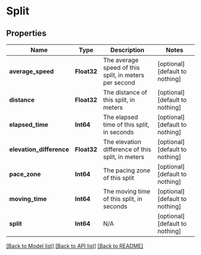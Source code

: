 # Split


## Properties
Name | Type | Description | Notes
------------ | ------------- | ------------- | -------------
**average_speed** | **Float32** | The average speed of this split, in meters per second | [optional] [default to nothing]
**distance** | **Float32** | The distance of this split, in meters | [optional] [default to nothing]
**elapsed_time** | **Int64** | The elapsed time of this split, in seconds | [optional] [default to nothing]
**elevation_difference** | **Float32** | The elevation difference of this split, in meters | [optional] [default to nothing]
**pace_zone** | **Int64** | The pacing zone of this split | [optional] [default to nothing]
**moving_time** | **Int64** | The moving time of this split, in seconds | [optional] [default to nothing]
**split** | **Int64** | N/A | [optional] [default to nothing]


[[Back to Model list]](./README.md#models) [[Back to API list]](./README.md#api-endpoints) [[Back to README]](./README.md)


